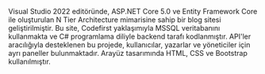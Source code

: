 Visual Studio 2022 editöründe, ASP.NET Core 5.0 ve Entity Framework Core ile oluşturulan N Tier Architecture mimarisine sahip bir blog sitesi geliştirilmiştir. Bu site, Codefirst yaklaşımıyla MSSQL veritabanını kullanmakta ve C# programlama diliyle backend tarafı kodlanmıştır. API'ler aracılığıyla desteklenen bu projede, kullanıcılar, yazarlar ve yöneticiler için ayrı paneller bulunmaktadır. Arayüz tasarımında HTML, CSS ve Bootstrap kullanılmıştır.

